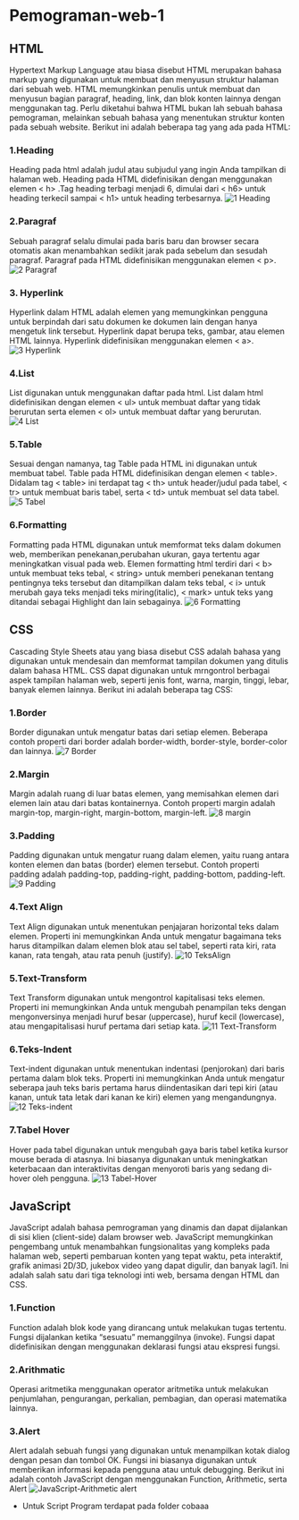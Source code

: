 # Pemograman-web-1
## HTML
Hypertext Markup Language atau biasa disebut HTML merupakan bahasa markup yang digunakan untuk membuat dan menyusun struktur halaman dari sebuah web. HTML memungkinkan penulis untuk membuat dan menyusun bagian paragraf, heading, link, dan blok konten lainnya dengan menggunakan tag. Perlu diketahui bahwa HTML bukan lah sebuah bahasa pemograman, melainkan sebuah bahasa yang menentukan struktur konten pada sebuah website.
Berikut ini adalah beberapa tag yang ada pada HTML:
### 1.Heading
Heading pada html adalah judul atau subjudul yang ingin Anda tampilkan di halaman web. Heading pada HTML didefinisikan dengan menggunakan elemen < h> .Tag heading terbagi menjadi 6, dimulai dari < h6> untuk heading terkecil sampai < h1> untuk heading terbesarnya. 
![1 Heading](https://github.com/davu17/Pemograman-web-1/assets/152271248/c7c9484d-f7ef-4281-a6c5-1f273db772e2)
### 2.Paragraf
Sebuah paragraf selalu dimulai pada baris baru dan browser secara otomatis akan menambahkan sedikit jarak pada sebelum dan sesudah paragraf. Paragraf pada HTML didefinisikan menggunakan elemen < p>.
![2 Paragraf](https://github.com/davu17/Pemograman-web-1/assets/152271248/b5c5c53c-72ee-4810-83e1-ba682591399c)
### 3. Hyperlink
Hyperlink dalam HTML adalah elemen yang memungkinkan pengguna untuk berpindah dari satu dokumen ke dokumen lain dengan hanya mengetuk link tersebut. Hyperlink dapat berupa teks, gambar, atau elemen HTML lainnya. Hyperlink didefinisikan menggunakan elemen < a>.
![3 Hyperlink](https://github.com/davu17/Pemograman-web-1/assets/152271248/14df16a1-a799-47eb-869b-9748425da087)
### 4.List
List digunakan untuk menggunakan daftar pada html. List dalam html didefinisikan dengan elemen < ul> untuk membuat daftar yang tidak berurutan serta elemen < ol> untuk membuat daftar yang berurutan.
![4 List](https://github.com/davu17/Pemograman-web-1/assets/152271248/81d50773-48d1-493b-a2a0-dcfb5dc3cc24)
### 5.Table
Sesuai dengan namanya, tag Table pada HTML ini digunakan untuk membuat tabel. Table pada HTML didefinisikan dengan elemen < table>. Didalam tag < table> ini terdapat tag < th> untuk header/judul pada tabel, < tr> untuk membuat baris tabel, serta < td> untuk membuat sel data tabel.
![5 Tabel](https://github.com/davu17/Pemograman-web-1/assets/152271248/6afe4911-885f-4f54-8c8a-2c77c0b13b4d)
### 6.Formatting
Formatting pada HTML digunakan untuk memformat teks dalam dokumen web, memberikan penekanan,perubahan ukuran, gaya tertentu agar meningkatkan visual pada web. Elemen formatting html terdiri dari < b> untuk membuat teks tebal, < string> untuk memberi penekanan tentang pentingnya teks tersebut dan ditampilkan dalam teks tebal, 
< i> untuk merubah gaya teks menjadi teks miring(italic), < mark> untuk teks yang ditandai sebagai Highlight dan lain sebagainya.
![6 Formatting](https://github.com/davu17/Pemograman-web-1/assets/152271248/6f337f83-4532-4ffb-824f-43916e2b2f64)

## CSS
Cascading Style Sheets atau yang biasa disebut CSS adalah bahasa yang digunakan untuk mendesain dan memformat tampilan dokumen yang ditulis dalam bahasa HTML. CSS dapat digunakan untuk mrngontrol berbagai aspek tampilan halaman web, seperti jenis font, warna, margin, tinggi, lebar, banyak elemen lainnya.
Berikut ini adalah beberapa tag CSS:
### 1.Border
Border digunakan untuk mengatur batas dari setiap elemen. Beberapa contoh properti dari border adalah border-width, border-style, border-color dan lainnya.
![7 Border](https://github.com/davu17/Pemograman-web-1/assets/152271248/963b18b5-f8af-4630-b506-5ca02105141e)
### 2.Margin
Margin adalah ruang di luar batas elemen, yang memisahkan elemen dari elemen lain atau dari batas kontainernya. Contoh properti margin adalah margin-top, margin-right, margin-bottom, margin-left.
![8 margin](https://github.com/davu17/Pemograman-web-1/assets/152271248/fc29bd13-786c-491f-9d00-81be6b524168)
### 3.Padding
Padding digunakan untuk mengatur ruang dalam elemen, yaitu ruang antara konten elemen dan batas (border) elemen tersebut. Contoh properti padding adalah padding-top, padding-right, padding-bottom, padding-left.
![9 Padding](https://github.com/davu17/Pemograman-web-1/assets/152271248/a2459314-b332-46a1-b701-810472993011)
### 4.Text Align
Text Align digunakan untuk menentukan penjajaran horizontal teks dalam elemen. Properti ini memungkinkan Anda untuk mengatur bagaimana teks harus ditampilkan dalam elemen blok atau sel tabel, seperti rata kiri, rata kanan, rata tengah, atau rata penuh (justify).
![10 TeksAlign](https://github.com/davu17/Pemograman-web-1/assets/152271248/715bf9f6-085e-45f0-96a5-255853cbe45b)
### 5.Text-Transform
Text Transform digunakan untuk mengontrol kapitalisasi teks elemen. Properti ini memungkinkan Anda untuk mengubah penampilan teks dengan mengonversinya menjadi huruf besar (uppercase), huruf kecil (lowercase), atau mengapitalisasi huruf pertama dari setiap kata.
![11 Text-Transform](https://github.com/davu17/Pemograman-web-1/assets/152271248/a92a9167-a118-44e2-843a-da617dd5b51f)
### 6.Teks-Indent
Text-indent digunakan untuk menentukan indentasi (penjorokan) dari baris pertama dalam blok teks. Properti ini memungkinkan Anda untuk mengatur seberapa jauh teks baris pertama harus diindentasikan dari tepi kiri (atau kanan, untuk tata letak dari kanan ke kiri) elemen yang mengandungnya.
![12 Teks-indent](https://github.com/davu17/Pemograman-web-1/assets/152271248/196eae8c-eef1-47c5-b5ba-c61a0a36e707)
### 7.Tabel Hover
Hover pada tabel digunakan untuk mengubah gaya baris tabel ketika kursor mouse berada di atasnya. Ini biasanya digunakan untuk meningkatkan keterbacaan dan interaktivitas dengan menyoroti baris yang sedang di-hover oleh pengguna.
![13 Tabel-Hover](https://github.com/davu17/Pemograman-web-1/assets/152271248/efd4f7c0-9f74-4873-ad62-42b5544aa62a)

## JavaScript
JavaScript adalah bahasa pemrograman yang dinamis dan dapat dijalankan di sisi klien (client-side) dalam browser web. JavaScript memungkinkan pengembang untuk menambahkan fungsionalitas yang kompleks pada halaman web, seperti pembaruan konten yang tepat waktu, peta interaktif, grafik animasi 2D/3D, jukebox video yang dapat digulir, dan banyak lagi1. Ini adalah salah satu dari tiga teknologi inti web, bersama dengan HTML dan CSS.
### 1.Function
Function adalah blok kode yang dirancang untuk melakukan tugas tertentu. Fungsi dijalankan ketika “sesuatu” memanggilnya (invoke). Fungsi dapat didefinisikan dengan menggunakan deklarasi fungsi atau ekspresi fungsi.
### 2.Arithmatic
Operasi aritmetika menggunakan operator aritmetika untuk melakukan penjumlahan, pengurangan, perkalian, pembagian, dan operasi matematika lainnya.
### 3.Alert
Alert adalah sebuah fungsi yang digunakan untuk menampilkan kotak dialog dengan pesan dan tombol OK. Fungsi ini biasanya digunakan untuk memberikan informasi kepada pengguna atau untuk debugging.
Berikut ini adalah contoh JavaScript dengan menggunakan Function, Arithmetic, serta Alert
![JavaScript-Arithmetic alert](https://github.com/davu17/Pemograman-web-1/assets/152271248/0173eadb-e91a-4a83-ba70-1943d4a3d822)

* Untuk Script Program terdapat pada folder cobaaa
